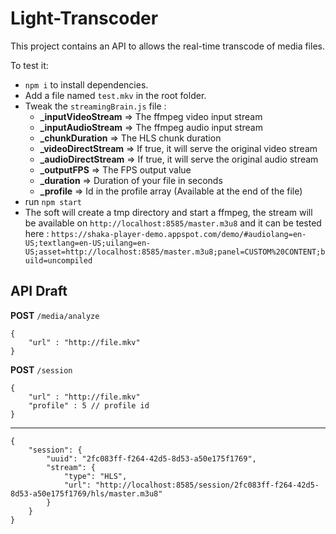 # Light-Transcoder

This project contains an API to allows the real-time transcode of media files.  

To test it:

- `npm i` to install dependencies.
- Add a file named `test.mkv` in the root folder.
- Tweak the `streamingBrain.js` file :
    - **_inputVideoStream** => The ffmpeg video input stream
    - **_inputAudioStream** => The ffmpeg audio input stream
    - **_chunkDuration** => The HLS chunk duration
    - **_videoDirectStream** => If true, it will serve the original video stream
    - **_audioDirectStream** => If true, it will serve the original audio stream
    - **_outputFPS** => The FPS output value
    - **_duration** => Duration of your file in seconds
    - **_profile** => Id in the profile array (Available at the end of the file)
- run `npm start`
- The soft will create a tmp directory and start a ffmpeg, the stream will be available on `http://localhost:8585/master.m3u8` and it can be tested here : `https://shaka-player-demo.appspot.com/demo/#audiolang=en-US;textlang=en-US;uilang=en-US;asset=http://localhost:8585/master.m3u8;panel=CUSTOM%20CONTENT;build=uncompiled`  


## API Draft

**POST** `/media/analyze`
```
{
    "url" : "http://file.mkv"
}
```

**POST** `/session`
```
{
    "url" : "http://file.mkv"
    "profile" : 5 // profile id
}
```
--------
```
{
    "session": {
        "uuid": "2fc083ff-f264-42d5-8d53-a50e175f1769",
        "stream": {
            "type": "HLS",
            "url": "http://localhost:8585/session/2fc083ff-f264-42d5-8d53-a50e175f1769/hls/master.m3u8"
        }
    }
}
```